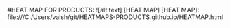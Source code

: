 #HEAT MAP FOR PRODUCTS:
![alt text] [HEAT MAP]
[HEAT MAP]: file:///C:/Users/vaish/git/HEATMAPS-PRODUCTS.github.io/HEATMAP.html
